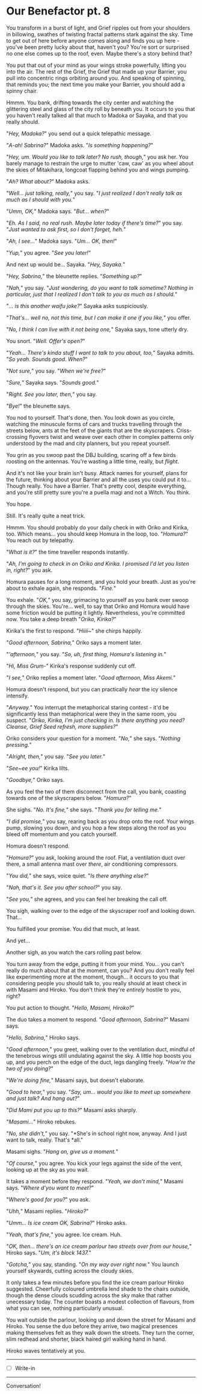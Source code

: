 # Our Benefactor pt. 8

You transform in a burst of light, and Grief ripples out from your shoulders in billowing, swathes of twisting fractal patterns stark against the sky. Time to get out of here before anyone comes along and finds you up here - you've been pretty lucky about that, haven't you? You're sort or surprised no one else comes up to the roof, even. Maybe there's a story behind that?

You put that out of your mind as your wings stroke powerfully, lifting you into the air. The rest of the Grief, the Grief that made up your Barrier, you pull into concentric rings orbiting around you. And speaking of spinning, that reminds you; the next time you make your Barrier, you should add a spinny chair.

Hmmm. You bank, drifting towards the city center and watching the glittering steel and glass of the city roll by beneath you. It occurs to you that you haven't really talked all that much to Madoka or Sayaka, and that you really should.

"*Hey, Madoka?*" you send out a quick telepathic message.

"*A-ah! Sabrina?*" Madoka asks. "*Is something happening?*"

"*Hey, um. Would you like to talk later? No rush, though,*" you ask her. You barely manage to restrain the urge to mutter 'caw, caw' as you wheel about the skies of Mitakihara, longcoat flapping behind you and wings pumping.

"*Ah? What about?*" Madoka asks.

"*Well... just talking, really,*" you say. "*I just realized I don't really talk as much as I should with you.*"

"*Umm, OK,*" Madoka says. "*But... when?*"

"*Eh. As I said, no real rush. *Maybe* later today if there's time?*" you say. "*Just wanted to ask first, so I don't forget, heh.*"

"*Ah, I see...*" Madoka says. "*Um... OK, then!*"

"*Yup,*" you agree. "*See you later!*"

And next up would be... Sayaka. "*Hey, Sayaka.*"

"*Hey, Sabrina,*" the bleunette replies. "*Something up?*"

"*Nah,*" you say. "*Just wondering, do you want to talk sometime? Nothing in particular, just that I realized I don't talk to you as much as I should.*"

"*... is this another waifu joke?*" Sayaka asks suspiciously.

"*That's... well no, not this time, but I can make it one if you like,*" you offer.

"*No, I think I can live with it not being one,*" Sayaka says, tone utterly dry.

You snort. "*Well. Offer's open?*"

"*Yeah... There's kinda stuff I want to talk to you about, too,*" Sayaka admits. "*So yeah. Sounds good. When?*"

"*Not sure,*" you say. "*When we're free?*"

"*Sure,*" Sayaka says. "*Sounds good.*"

"*Right. See you later, then,*" you say.

"*Bye!*" the bleunette says.

You nod to yourself. That's done, then. You look down as you circle, watching the minuscule forms of cars and trucks travelling through the streets below, ants at the feet of the giants that are the skyscrapers. Criss-crossing flyovers twist and weave over each other in complex patterns only understood by the mad and city planners, but you repeat yourself.

You grin as you swoop past the DBJ building, scaring off a few birds roosting on the antennas. You're wasting a little time, really, but *flight*.

And it's not like your brain isn't busy. Attack names for yourself, plans for the future, thinking about your Barrier and all the uses you could put it to... Though really. You have a Barrier. That's pretty cool, despite everything, and you're still pretty sure you're a puella magi and not a Witch. You think.

You hope.

Still. It's really quite a neat trick.

Hmmm. You should probably do your daily check in with Oriko and Kirika, too. Which means... you should keep Homura in the loop, too. "*Homura?*" You reach out by telepathy.

"*What is it?*" the time traveller responds instantly.

"*Ah, I'm going to check in on Oriko and Kirika. I promised I'd let you listen in, right?*" you ask.

Homura pauses for a long moment, and you hold your breath. Just as you're about to exhale again, she responds. "*Fine.*"

You exhale. "*OK,*" you say, grimacing to yourself as you bank over swoop through the skies. You're... well, to say that Oriko and Homura would have some friction would be putting it lightly. Nevertheless, you're committed now. You take a deep breath "*Oriko, Kirika?*"

Kirika's the first to respond. "*Hiiii\~*" she chirps happily.

"*Good afternoon, Sabrina,*" Oriko says a moment later.

"*'afternoon,*" you say. "*So, uh, first thing, Homura's listening in.*"

"*Hi, Miss Grum-*" Kirika's response suddenly cut off.

"*I see,*" Oriko replies a moment later. "*Good afternoon, Miss Akemi.*"

Homura doesn't respond, but you can practically *hear* the icy silence intensify.

"*Anyway.*" You interrupt the metaphorical staring contest - it'd be significantly less than metaphorical were they in the same room, you suspect. "*Oriko, Kirika, I'm just checking in. Is there anything you need? Cleanse, Grief Seed refresh, more supplies?*"

Oriko considers your question for a moment. "*No,*" she says. "*Nothing pressing.*"

"*Alright, then,*" you say. "*See you later.*"

"*See\~ee you!*" Kirika lilts.

"*Goodbye,*" Oriko says.

As you feel the two of them disconnect from the call, you bank, coasting towards one of the skyscrapers below. "*Homura?*"

She sighs. "*No. It's fine,*" she says. "*Thank you for telling me.*"

"*I *did* promise,*" you say, rearing back as you drop onto the roof. Your wings pump, slowing you down, and you hop a few steps along the roof as you bleed off momentum and you catch yourself.

Homura doesn't respond.

"*Homura?*" you ask, looking around the roof. Flat, a ventilation duct over there, a small antenna mast over *there*, air conditioning compressors.

"*You did,*" she says, voice quiet. "*Is there anything else?*"

"*Nah, that's it. See you after school?*" you say.

"*See you,*" she agrees, and you can feel her breaking the call off.

You sigh, walking over to the edge of the skyscraper roof and looking down. That...

You fulfilled your promise. You did that much, at least.

And yet...

Another sigh, as you watch the cars rolling past below.

You turn away from the edge, putting it from your mind. You... you can't really do much about that at the moment, can you? And you don't really feel like experimenting more at the moment, though... it occurs to you that considering people you should talk to, you really should at least check in with Masami and Hiroko. You don't think they're *entirely* hostile to you, right?

You put action to thought. "*Hello, Masami, Hiroko?*"

The duo takes a moment to respond. "*Good afternoon, Sabrina?*" Masami says.

"*Hello, Sabrina,*" Hiroko says.

"*Good afternoon,*" you greet, walking over to the ventilation duct, mindful of the tenebrous wings still undulating against the sky. A little hop boosts you up, and you perch on the edge of the duct, legs dangling freely. "*How're the two of you doing?*"

"*We're doing fine,*" Masami says, but doesn't elaborate.

"*Good to hear,*" you say. "*Say, um... would you like to meet up somewhere and just talk? And hang out?*"

"*Did Mami put you up to this?*" Masami asks sharply.

"*Masami...*" Hiroko rebukes.

"*No, she didn't,*" you say. "\*She's in school right now, anyway. And I just want to talk, really. That's \*all."

Masami sighs. "*Hang on, give us a moment.*"

"*Of course,*" you agree. You kick your legs against the side of the vent, looking up at the sky as you wait.

It takes a moment before they respond. "*Yeah, we don't mind,*" Masami says. "*Where d'you want to meet?*"

"*Where's good for you?*" you ask.

"*Uhh,*" Masami replies. "*Hiroko?*"

"*Umm... Is ice cream OK, Sabrina?*" Hiroko asks.

"*Yeah, that's fine,*" you agree. Ice cream. Huh.

"*OK, then... there's an ice cream parlour two streets over from our house,*" Hiroko says. "*Um, it's block 1437.*"

"*Gotcha,*" you say, standing. "*On my way over right now.*" You launch yourself skywards, cutting across the cloudy skies.

It only takes a few minutes before you find the ice cream parlour Hiroko suggested. Cheerfully coloured umbrella lend shade to the chairs outside, though the dense clouds scudding across the sky make that rather unecessary today. The counter boasts a modest collection of flavours, from what you can see, nothing particularly unusual.

You wait outside the parlour, looking up and down the street for Masami and Hiroko. You sense the duo before they arrive, two magical presences making themselves felt as they walk down the streets. They turn the corner, slim redhead and shorter, black haired girl walking hand in hand.

Hiroko waves tentatively at you.

---

- [ ] Write-in

---

Conversation!
